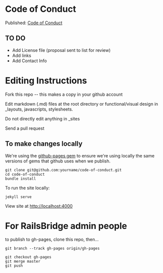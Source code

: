 # Code of Conduct 

Published: [Code of Conduct](http://railsbridge.github.io/code-of-conduct/)

## TO DO

* Add License file (proposal sent to list for review)
* Add links
* Add Contact Info


# Editing Instructions


Fork this repo -- this makes a copy in your github account

Edit markdown (.md) files at the root directory or functional/visual design in _layouts, javascripts, stylesheets.  

Do not directly edit anything in _sites

Send a pull request

## To make changes locally

We're using the [github-pages gem](https://github.com/github/pages-gem/blob/master/github-pages.gemspec#L16) to ensure we're using locally the same versions of gems that github uses when we publish. 

```
git clone git@github.com:yourname/code-of-conduct.git
cd code-of-conduct
bundle install
```

To run the site locally:
```
jekyll serve
```

View site at [http://localhost:4000](http://localhost:4000)

# For RailsBridge admin people 
to  publish to gh-pages, clone this repo, then...

```
git branch --track gh-pages origin/gh-pages

git checkout gh-pages
git merge master
git push
```


